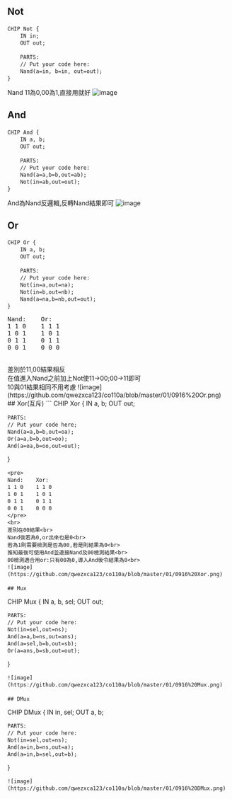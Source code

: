 ## Not
```
CHIP Not {
    IN in;
    OUT out;

    PARTS:
    // Put your code here:
    Nand(a=in, b=in, out=out);
}
```
Nand 11為0,00為1,直接用就好
![image](https://github.com/qwezxca123/co110a/blob/master/01/0916%20Not.png)

## And
```
CHIP And {
    IN a, b;
    OUT out;

    PARTS:
    // Put your code here:
    Nand(a=a,b=b,out=ab);
    Not(in=ab,out=out);
}
```
And為Nand反邏輯,反轉Nand結果即可
![image](https://github.com/qwezxca123/co110a/blob/master/01/0916%20And.png)
## Or
```
CHIP Or {
    IN a, b;
    OUT out;

    PARTS:
    // Put your code here:
    Not(in=a,out=na);
    Not(in=b,out=nb);
    Nand(a=na,b=nb,out=out);
}
```
<pre>
Nand:    Or:
1 1 0    1 1 1
1 0 1    1 0 1
0 1 1    0 1 1
0 0 1    0 0 0
</pre>
<br>
差別於11,00結果相反<br>
在值進入Nand之前加上Not使11->00;00->11即可<br>
10與01結果相同不用考慮
![image](https://github.com/qwezxca123/co110a/blob/master/01/0916%20Or.png)
## Xor(互斥)
```
CHIP Xor {
    IN a, b;
    OUT out;

    PARTS:
    // Put your code here;
    Nand(a=a,b=b,out=oa);
    Or(a=a,b=b,out=oo);
    And(a=oa,b=oo,out=out);
}
```
<pre>
Nand:    Xor:
1 1 0    1 1 0
1 0 1    1 0 1
0 1 1    0 1 1
0 0 1    0 0 0
</pre>
<br>
差別在00結果<br>
Nand後若為0,or出來也是0<br>
若為1則需要檢測是否為00,若是則結果為0<br>
推知最後可使用And並連接Nand及00檢測結果<br>
00檢測適合用or:只有00為0,導入And後令結果為0<br>
![image](https://github.com/qwezxca123/co110a/blob/master/01/0916%20Xor.png)

## Mux

```
CHIP Mux {
    IN a, b, sel;
    OUT out;

    PARTS:
    // Put your code here:
    Not(in=sel,out=ns);
    And(a=a,b=ns,out=ans);
    And(a=sel,b=b,out=sb);
    Or(a=ans,b=sb,out=out);
}
```
![image](https://github.com/qwezxca123/co110a/blob/master/01/0916%20Mux.png)
    
## DMux
```
CHIP DMux {
    IN in, sel;
    OUT a, b;

    PARTS:
    // Put your code here:
    Not(in=sel,out=ns);
    And(a=in,b=ns,out=a);
    And(a=in,b=sel,out=b);
}
```
![image](https://github.com/qwezxca123/co110a/blob/master/01/0916%20DMux.png)


